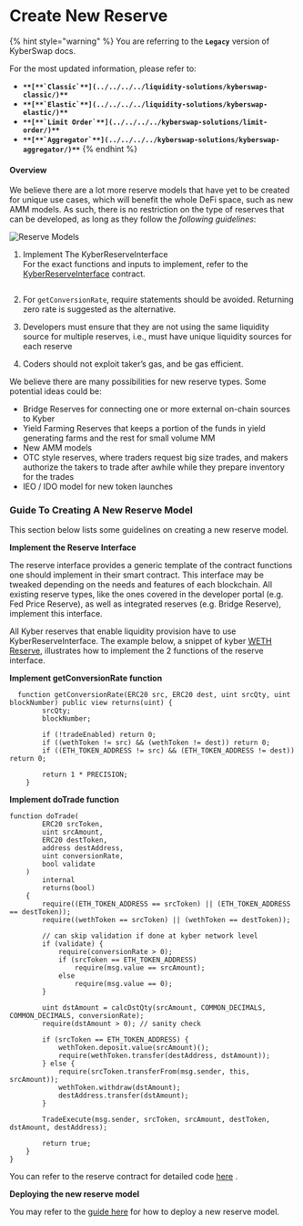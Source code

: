 # Create New Reserve

{% hint style="warning" %}
You are referring to the **`Legacy`** version of KyberSwap docs.

For the most updated information, please refer to:

* **``**[**`Classic`**](../../../../liquidity-solutions/kyberswap-classic/)**``**
* **``**[**`Elastic`**](../../../../liquidity-solutions/kyberswap-elastic/)**``**
* **``**[**`Limit Order`**](../../../../kyberswap-solutions/limit-order/)**``**
* **``**[**`Aggregator`**](../../../../kyberswap-solutions/kyberswap-aggregator/)**``**
{% endhint %}

#### Overview[​](https://docs.kyberswap.com/Legacy/reserves/getting-started/create-new-reserve#overview) <a href="#overview" id="overview"></a>

We believe there are a lot more reserve models that have yet to be created for unique use cases, which will benefit the whole DeFi space, such as new AMM models. As such, there is no restriction on the type of reserves that can be developed, as long as they follow the _following guidelines_:

![Reserve Models](https://docs.kyberswap.com/assets/images/reservemodels-ffba91dc90153720e0c0e2d689a42844.png)

1.  Implement The KyberReserveInterface  \
    For the exact functions and inputs to implement, refer to the [KyberReserveInterface](https://docs.kyberswap.com/Legacy/reserves/getting-started/api\_abi-ikyberreserve.md) contract.

    <figure><img src="https://docs.kyberswap.com/assets/images/reserveinterface-506494754a05ec844b03c92900f63552.png" alt=""><figcaption></figcaption></figure>
2. For `getConversionRate`, require statements should be avoided. Returning zero rate is suggested as the alternative.
3. Developers must ensure that they are not using the same liquidity source for multiple reserves, i.e., must have unique liquidity sources for each reserve
4. Coders should not exploit taker’s gas, and be gas efficient.

We believe there are many possibilities for new reserve types. Some potential ideas could be:

* Bridge Reserves for connecting one or more external on-chain sources to Kyber
* Yield Farming Reserves that keeps a portion of the funds in yield generating farms and the rest for small volume MM
* New AMM models
* OTC style reserves, where traders request big size trades, and makers authorize the takers to trade after awhile while they prepare inventory for the trades
* IEO / IDO model for new token launches

### Guide To Creating A New Reserve Model[​](https://docs.kyberswap.com/Legacy/reserves/getting-started/create-new-reserve#guide-to-creating-a-new-reserve-model) <a href="#guide-to-creating-a-new-reserve-model" id="guide-to-creating-a-new-reserve-model"></a>

This section below lists some guidelines on creating a new reserve model.

**Implement the Reserve Interface**

The reserve interface provides a generic template of the contract functions one should implement in their smart contract. This interface may be tweaked depending on the needs and features of each blockchain. All existing reserve types, like the ones covered in the developer portal (e.g. Fed Price Reserve), as well as integrated reserves (e.g. Bridge Reserve), implement this interface.

All Kyber reserves that enable liquidity provision have to use KyberReserveInterface. The example below, a snippet of kyber [WETH Reserve](https://github.com/KyberNetwork/kyber\_reserves\_sc/blob/master/contracts/sol4/weth/KyberWethReserve.sol), illustrates how to implement the 2 functions of the reserve interface.

**Implement getConversionRate function**

```solidity
  function getConversionRate(ERC20 src, ERC20 dest, uint srcQty, uint blockNumber) public view returns(uint) {
        srcQty;
        blockNumber;

        if (!tradeEnabled) return 0;
        if ((wethToken != src) && (wethToken != dest)) return 0;
        if ((ETH_TOKEN_ADDRESS != src) && (ETH_TOKEN_ADDRESS != dest)) return 0;

        return 1 * PRECISION;
    }
```

**Implement doTrade function**

```solidity
function doTrade(
        ERC20 srcToken,
        uint srcAmount,
        ERC20 destToken,
        address destAddress,
        uint conversionRate,
        bool validate
    )
        internal
        returns(bool)
    {
        require((ETH_TOKEN_ADDRESS == srcToken) || (ETH_TOKEN_ADDRESS == destToken));
        require((wethToken == srcToken) || (wethToken == destToken));

        // can skip validation if done at kyber network level
        if (validate) {
            require(conversionRate > 0);
            if (srcToken == ETH_TOKEN_ADDRESS)
                require(msg.value == srcAmount);
            else
                require(msg.value == 0);
        }

        uint dstAmount = calcDstQty(srcAmount, COMMON_DECIMALS, COMMON_DECIMALS, conversionRate);
        require(dstAmount > 0); // sanity check

        if (srcToken == ETH_TOKEN_ADDRESS) {
            wethToken.deposit.value(srcAmount)();
            require(wethToken.transfer(destAddress, dstAmount));
        } else {
            require(srcToken.transferFrom(msg.sender, this, srcAmount));
            wethToken.withdraw(dstAmount);
            destAddress.transfer(dstAmount);
        }

        TradeExecute(msg.sender, srcToken, srcAmount, destToken, dstAmount, destAddress);

        return true;
    }
}
```

You can refer to the reserve contract for detailed code [here](https://github.com/KyberNetwork/kyber\_reserves\_sc/blob/master/contracts/sol4/weth/KyberWethReserve.sol) .

**Deploying the new reserve model**

You may refer to the [guide here](https://docs.kyberswap.com/Legacy/reserves/getting-started/reserves-requirements.md) for how to deploy a new reserve model.
